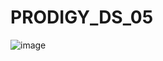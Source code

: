 

# PRODIGY_DS_05


![image](https://github.com/user-attachments/assets/e009f3f9-d2ba-428e-81ad-f55c62c905ed)

